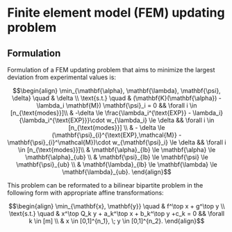 # Finite element model (FEM) updating problem

## Formulation
Formulation of a FEM updating problem that aims to minimize the largest deviation from experimental values is: 
```math
\begin{align}
    \min_{\mathbf{\alpha}, \mathbf{\lambda}, \mathbf{\psi}, \delta} \quad & \delta \\
    \text{s.t.} \quad 
    & (\mathbf{K}(\mathbf{\alpha}) - \lambda_i \mathbf{M}) \mathbf{\psi}_i = 0 && \forall i \in [n_{\text{modes}}]\\
    & -\delta \le \frac{\lambda_i^{\text{EXP}} - \lambda_i}{\lambda_i^{\text{EXP}}}\cdot w_{\lambda_i} \le \delta && \forall i \in [n_{\text{modes}}] \\
    & - \delta \le (\mathbf{\psi}_{i}^{\text{EXP},\mathcal{M}} - \mathbf{\psi}_{i}^\mathcal{M})\cdot w_{\mathbf{\psi}_i} \le \delta && \forall i \in [n_{\text{modes}}]\\
    & \mathbf{\alpha}_{lb} \le \mathbf{\alpha} \le \mathbf{\alpha}_{ub} \\
    & \mathbf{\psi}_{lb} \le \mathbf{\psi} \le \mathbf{\psi}_{ub} \\
    & \mathbf{\lambda}_{lb} \le \mathbf{\lambda} \le \mathbf{\lambda}_{ub}.
\end{align}
```
This problem can be reformated to a bilinear bipartite problem in the following form with appropriate affine transformations:
```math
\begin{align}
    \min_{\mathbf{x}, \mathbf{y}} \quad & f^\top x + g^\top y \\
    \text{s.t.} \quad 
    & x^\top Q_k y + a_k^\top x + b_k^\top y +c_k = 0 && \forall k \in [m] \\
    & x \in [0,1]^{n_1}, \; y \in [0,1]^{n_2}.
\end{align}
```
